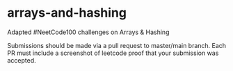 # arrays-and-hashing
Adapted #NeetCode100 challenges on Arrays &amp; Hashing

Submissions should be made via a pull request to master/main branch.
Each PR must include a screenshot of leetcode proof that your submission was accepted.

